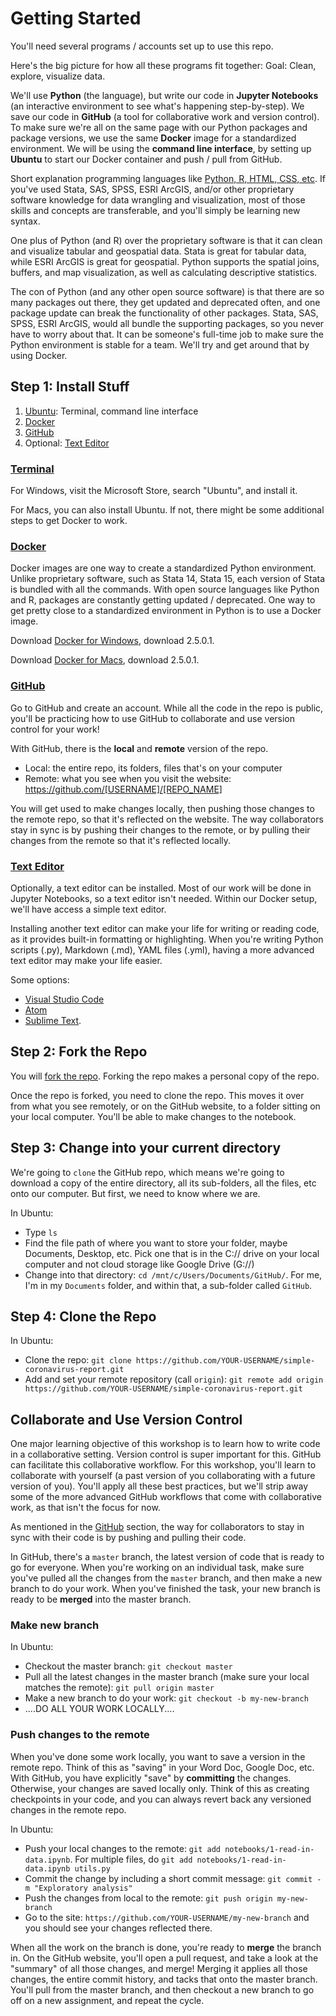 # Getting Started

You'll need several programs / accounts set up to use this repo.

Here's the big picture for how all these programs fit together:
Goal: Clean, explore, visualize data.

We'll use **Python** (the language), but write our code in **Jupyter Notebooks** (an interactive environment to see what's happening step-by-step). We save our code in **GitHub** (a tool for collaborative work and version control). To make sure we're all on the same page with our Python packages and package versions, we use the same **Docker** image for a standardized environment. We will be using the **command line interface**, by setting up **Ubuntu** to start our Docker container and push / pull from GitHub.   

Short explanation programming languages like [Python, R, HTML, CSS, etc](https://github.com/ucla-its/ucla-its-data-camp-2019/blob/master/Pre-Course/Programming-Landscape.md). If you've used Stata, SAS, SPSS, ESRI ArcGIS, and/or other proprietary software knowledge for data wrangling and visualization, most of those skills and concepts are transferable, and you'll simply be learning new syntax. 

One plus of Python (and R) over the proprietary software is that it can clean and visualize tabular and geospatial data.  Stata is  great for tabular data, while ESRI ArcGIS is great for geospatial. Python supports the spatial joins, buffers, and map visualization, as well as calculating descriptive statistics.

The con of Python (and any other open source software) is that there are so many packages out there, they get updated and deprecated often, and one package update can break the functionality of other packages. Stata, SAS, SPSS, ESRI ArcGIS, would all bundle the supporting packages, so you never have to worry about that. It can be someone's full-time job to make sure the Python environment is stable for a team. We'll try and get around that by using Docker.

## Step 1: Install Stuff

1. [Ubuntu](#terminal): Terminal, command line interface
1. [Docker](#docker) 
1. [GitHub](#github)
1. Optional: [Text Editor](#text-editor)

### [Terminal](#terminal)

For Windows, visit the Microsoft Store, search "Ubuntu", and install it.

For Macs, you can also install Ubuntu. If not, there might be some additional steps to get Docker to work.

### [Docker](#docker)

Docker images are one way to create a standardized Python environment. Unlike proprietary software, such as Stata 14, Stata 15, each version of Stata is bundled with all the commands. With open source languages like Python and R, packages are constantly getting updated / deprecated. One way to get pretty close to a standardized environment in Python is to use a Docker image. 

Download [Docker for Windows](https://docs.docker.com/docker-for-windows/release-notes/), download 2.5.0.1.

Download [Docker for Macs](https://docs.docker.com/docker-for-mac/release-notes/), download 2.5.0.1.

### [GitHub](#github)

Go to GitHub and create an account. While all the code in the repo is public, you'll be practicing how to use GitHub to collaborate and use version control for your work!

With GitHub, there is the **local** and **remote** version of the repo. 
* Local: the entire repo, its folders, files that's on your computer
* Remote: what you see when you visit the website: https://github.com/[USERNAME]/[REPO_NAME]

You will get used to make changes locally, then pushing those changes to the remote repo, so that it's reflected on the website. The way collaborators stay in sync is by pushing their changes to the remote, or by pulling their changes from the remote so that it's reflected locally.

### [Text Editor](#text-editor)

Optionally, a text editor can be installed. Most of our work will be done in Jupyter Notebooks, so a text editor isn't needed. Within our Docker setup, we'll have access a simple text editor.

Installing another text editor can make your life for writing or reading code, as it provides built-in formatting or highlighting. When you're writing Python scripts (.py), Markdown (.md), YAML files (.yml), having a more advanced text editor may make your life easier. 

Some options:
* [Visual Studio Code](https://code.visualstudio.com/) 
* [Atom](https://atom.io/)
* [Sublime Text](https://www.sublimetext.com/). 

## Step 2: Fork the Repo

You will [fork the repo](https://docs.github.com/en/free-pro-team@latest/github/getting-started-with-github/fork-a-repo). Forking the repo makes a personal copy of the repo.

Once the repo is forked, you need to clone the repo. This moves it over from what you see remotely, or on the GitHub website, to a folder sitting on your local computer. You'll be able to make changes to the notebook.

## Step 3: Change into your current directory

We're going to `clone` the GitHub repo, which means we're going to download a copy of the entire directory, all its sub-folders, all the files, etc onto our computer. But first, we need to know where we are.

In Ubuntu:
* Type `ls`
* Find the file path of where you want to store your folder, maybe Documents, Desktop, etc. Pick one that is in the C:// drive on your local computer and not cloud storage like Google Drive (G://)
* Change into that directory: `cd /mnt/c/Users/Documents/GitHub/`. For me, I'm in my `Documents` folder, and within that, a sub-folder called `GitHub`.

## Step 4: Clone the Repo

In Ubuntu: 
* Clone the repo: `git clone https://github.com/YOUR-USERNAME/simple-coronavirus-report.git`
* Add and set your remote repository (call `origin`): `git remote add origin https://github.com/YOUR-USERNAME/simple-coronavirus-report.git`

## Collaborate and Use Version Control
One major learning objective of this workshop is to learn how to write code in a collaborative setting. Version control is super important for this. GitHub can facilitate this collaborative workflow. For this workshop, you'll learn to collaborate with yourself (a past version of you collaborating with a future version of you). You'll apply all these best practices, but we'll strip away some of the more advanced GitHub workflows that come with collaborative work, as that isn't the focus for now.

As mentioned in the [GitHub](#github) section, the way for collaborators to stay in sync with their code is by pushing and pulling their code. 

In GitHub, there's a `master` branch, the latest version of code that is ready to go for everyone. When you're working on an individual task, make sure you've pulled all the changes from the `master` branch, and then make a new branch to do your work. When you've finished the task, your new branch is ready to be **merged** into the master branch.

### Make new branch
In Ubuntu:
* Checkout the master branch: `git checkout master`
* Pull all the latest changes in the master branch (make sure your local matches the remote): `git pull origin master`
* Make a new branch to do your work: `git checkout -b my-new-branch`
* ....DO ALL YOUR WORK LOCALLY....

### Push changes to the remote
When you've done some work locally, you want to save a version in the remote repo. Think of this as "saving" in your Word Doc, Google Doc, etc. With GitHub, you have explicitly "save" by **committing** the changes. Otherwise, your changes are saved locally only. Think of this as creating checkpoints in your code, and you can always revert back any versioned changes in the remote repo.

In Ubuntu:
* Push your local changes to the remote: `git add notebooks/1-read-in-data.ipynb`. For multiple files, do `git add notebooks/1-read-in-data.ipynb utils.py`
* Commit the change by including a short commit message: `git commit -m "Exploratory analysis"`
* Push the changes from local to the remote: `git push origin my-new-branch`
* Go to the site: `https://github.com/YOUR-USERNAME/my-new-branch` and you should see your changes reflected there. 

When all the work on the branch is done, you're ready to **merge** the branch in. On the GitHub website, you'll open a pull request, and take a look at the "summary" of all those changes, and merge! Merging it applies all those changes, the entire commit history, and tacks that onto the master branch. You'll pull from the master branch, and then checkout a new branch to go off on a new assignment, and repeat the cycle.